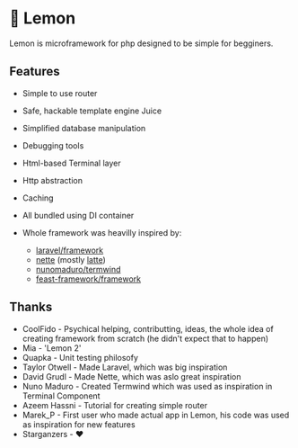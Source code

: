 # 🍋 Lemon

Lemon is microframework for php designed to be simple for begginers. <!-- TODO -->

## Features

- Simple to use router
- Safe, hackable template engine Juice
- Simplified database manipulation
- Debugging tools
- Html-based Terminal layer
- Http abstraction
- Caching
- All bundled using DI container

- Whole framework was heavilly inspired by:
    - [laravel/framework](https://github.com/laravel/framework)
    - [nette](https://github.com/nette) (mostly [latte](https://github.com/nette/latte))
    - [nunomaduro/termwind](https://github.com/nunomaduro/termwind)
    - [feast-framework/framework](https://github.com/feast-framework/framework)

## Thanks

- CoolFido - Psychical helping, contributting, ideas, the whole idea of creating framework from scratch (he didn't expect that to happen)
- Mia - 'Lemon 2'
- Quapka - Unit testing philosofy
- Taylor Otwell - Made Laravel, which was big inspiration
- David Grudl - Made Nette, which was aslo great inspiration
- Nuno Maduro - Created Termwind which was used as inspiration in Terminal Component
- Azeem Hassni - Tutorial for creating simple router
- Marek_P - First user who made actual app in Lemon, his code was used as inspiration for new features
- Starganzers - ❤
